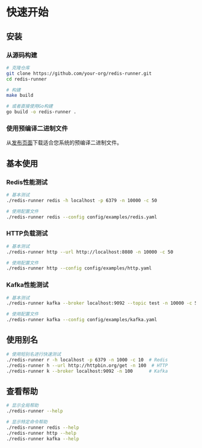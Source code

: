 # 快速开始

## 安装

### 从源码构建

```bash
# 克隆仓库
git clone https://github.com/your-org/redis-runner.git
cd redis-runner

# 构建
make build

# 或者直接使用Go构建
go build -o redis-runner .
```

### 使用预编译二进制文件

从[发布页面](https://github.com/your-org/redis-runner/releases)下载适合您系统的预编译二进制文件。

## 基本使用

### Redis性能测试

```bash
# 基本测试
./redis-runner redis -h localhost -p 6379 -n 10000 -c 50

# 使用配置文件
./redis-runner redis --config config/examples/redis.yaml
```

### HTTP负载测试

```bash
# 基本测试
./redis-runner http --url http://localhost:8080 -n 10000 -c 50

# 使用配置文件
./redis-runner http --config config/examples/http.yaml
```

### Kafka性能测试

```bash
# 基本测试
./redis-runner kafka --broker localhost:9092 --topic test -n 10000 -c 5

# 使用配置文件
./redis-runner kafka --config config/examples/kafka.yaml
```

## 使用别名

```bash
# 使用短别名进行快速测试
./redis-runner r -h localhost -p 6379 -n 1000 -c 10  # Redis
./redis-runner h --url http://httpbin.org/get -n 100  # HTTP
./redis-runner k --broker localhost:9092 -n 100      # Kafka
```

## 查看帮助

```bash
# 显示全局帮助
./redis-runner --help

# 显示特定命令帮助
./redis-runner redis --help
./redis-runner http --help
./redis-runner kafka --help
```
